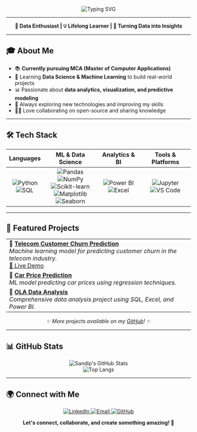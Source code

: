 <!-- Banner / Header -->
<p align="center">
  <img src="https://readme-typing-svg.demolab.com?font=Fira+Code&weight=700&size=28&pause=1000&color=F7A41D&center=true&vCenter=true&width=600&lines=Hi+there%2C+I'm+Sandip+Verma!+%F0%9F%91%8B;Data+Scientist+%7C+ML+Engineer+%7C+Data+Analyst;Welcome+to+my+Data+Universe!+%F0%9F%8C%8C" alt="Typing SVG" />
</p>

---

<p align="center">
  <b>🚀 Data Enthusiast | 💡 Lifelong Learner | 🌟 Turning Data into Insights</b>
</p>

---

## 🎓 About Me

- 📚 <b>Currently pursuing MCA (Master of Computer Applications)</b>
- 🎯 Learning <b>Data Science & Machine Learning</b> to build real-world projects
- 📊 Passionate about <b>data analytics, visualization, and predictive modeling</b>
- 🌱 Always exploring new technologies and improving my skills
- 🧑‍💻 Love collaborating on open-source and sharing knowledge

---

## 🛠️ Tech Stack

| <b>Languages</b> | <b>ML & Data Science</b> | <b>Analytics & BI</b> | <b>Tools & Platforms</b> |
| :---: | :---: | :---: | :---: |
| ![Python](https://img.shields.io/badge/Python-3776AB?style=for-the-badge&logo=python&logoColor=white) <br> ![SQL](https://img.shields.io/badge/SQL-4479A1?style=for-the-badge&logo=postgresql&logoColor=white) | ![Pandas](https://img.shields.io/badge/Pandas-150458?style=for-the-badge&logo=pandas&logoColor=white) <br> ![NumPy](https://img.shields.io/badge/NumPy-013243?style=for-the-badge&logo=numpy&logoColor=white) <br> ![Scikit-learn](https://img.shields.io/badge/Scikit--learn-F7931E?style=for-the-badge&logo=scikit-learn&logoColor=white) <br> ![Matplotlib](https://img.shields.io/badge/Matplotlib-11557C?style=for-the-badge&logo=matplotlib&logoColor=white) <br> ![Seaborn](https://img.shields.io/badge/Seaborn-3776AB?style=for-the-badge&logo=python&logoColor=white) | ![Power BI](https://img.shields.io/badge/Power%20BI-F2C811?style=for-the-badge&logo=powerbi&logoColor=black) <br> ![Excel](https://img.shields.io/badge/Excel-217346?style=for-the-badge&logo=microsoft-excel&logoColor=white) | ![Jupyter](https://img.shields.io/badge/Jupyter-F37626?style=for-the-badge&logo=jupyter&logoColor=white) <br> ![VS Code](https://img.shields.io/badge/VS%20Code-007ACC?style=for-the-badge&logo=visual-studio-code&logoColor=white) |

---

## 📌 Featured Projects

<table>
  <tr>
    <td>
      <b>🔹 <a href="https://github.com/SandipVermaDev/Telecom-Customer-Churn-Prediction">Telecom Customer Churn Prediction</a></b><br>
      <i>Machine learning model for predicting customer churn in the telecom industry.</i><br>
      <a href="https://telecom-customer-churn-prediction-sandip.streamlit.app/">🚀 Live Demo</a>
    </td>
  </tr>
  <tr>
    <td>
      <b>🔹 <a href="https://github.com/SandipVermaDev/car-price-prediction">Car Price Prediction</a></b><br>
      <i>ML model predicting car prices using regression techniques.</i>
    </td>
  </tr>
  <tr>
    <td>
      <b>🔹 <a href="https://github.com/SandipVermaDev/Ola-Data-Analysis">OLA Data Analysis</a></b><br>
      <i>Comprehensive data analysis project using SQL, Excel, and Power BI.</i>
    </td>
  </tr>
</table>

<p align="center">
  <i>✨ More projects available on my <a href="https://github.com/SandipVermaDev">GitHub</a>! ✨</i>
</p>

---

## 📊 GitHub Stats

<p align="center">
  <img src="https://github-readme-stats.vercel.app/api?username=SandipVermaDev&show_icons=true&theme=radical" alt="Sandip's GitHub Stats" />
  <br>
  <img src="https://github-readme-stats.vercel.app/api/top-langs/?username=SandipVermaDev&layout=compact&theme=radical" alt="Top Langs" />
</p>

---

## 🌍 Connect with Me

<p align="center">
  <a href="https://www.linkedin.com/in/sandip-verma-dev/">
    <img src="https://img.shields.io/badge/LinkedIn-0A66C2?style=for-the-badge&logo=linkedin&logoColor=white" alt="LinkedIn" />
  </a>
  <a href="mailto:sandipverma.dev@gmail.com">
    <img src="https://img.shields.io/badge/Email-D14836?style=for-the-badge&logo=gmail&logoColor=white" alt="Email" />
  </a>
  <a href="https://github.com/SandipVermaDev">
    <img src="https://img.shields.io/badge/GitHub-181717?style=for-the-badge&logo=github&logoColor=white" alt="GitHub" />
  </a>
</p>

<p align="center">
  <b>Let's connect, collaborate, and create something amazing! 🚀</b>
</p>
